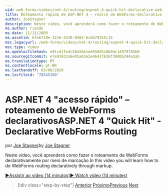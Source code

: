 ```yaml
---
uid: web-forms/videos/net-4/routing/aspnet-4-quick-hit-declarative-webforms-routing
title: Roteamento rápido de ASP.NET 4 – realce de WebForms-declarativo
author: JoeStagner
description: Neste vídeo, você aprenderá como fazer o roteamento de WebForms declarativamente por meio de marcação.
ms.author: riande
ms.date: 11/11/2009
ms.assetid: bfeb728e-3216-4310-8303-6cdb79255c15
msc.legacyurl: /web-forms/videos/net-4/routing/aspnet-4-quick-hit-declarative-webforms-routing
msc.type: video
ms.openlocfilehash: e91cd1fe4c58a58e1ed558d5c0b9dc14979f85b0
ms.sourcegitcommit: e7e91932a6e91a63e2e46417626f39d6b244a3ab
ms.translationtype: MT
ms.contentlocale: pt-BR
ms.lasthandoff: 03/06/2020
ms.locfileid: "78545160"
---
```

# <a name="aspnet-4-quick-hit---declarative-webforms-routing"></a><span data-ttu-id="da0e4-103">ASP.NET 4 "acesso rápido" – roteamento de WebForms declarativos</span><span class="sxs-lookup"><span data-stu-id="da0e4-103">ASP.NET 4 "Quick Hit" - Declarative WebForms Routing</span></span>

<span data-ttu-id="da0e4-104">por [Joe Stagner](https://github.com/JoeStagner)</span><span class="sxs-lookup"><span data-stu-id="da0e4-104">by [Joe Stagner](https://github.com/JoeStagner)</span></span>

<span data-ttu-id="da0e4-105">Neste vídeo, você aprenderá como fazer o roteamento de WebForms declarativamente por meio de marcação.</span><span class="sxs-lookup"><span data-stu-id="da0e4-105">In this video you will learn how to do WebForms routing declaratively through markup.</span></span> 

[<span data-ttu-id="da0e4-106">&#9654;Assistir ao vídeo (14 minutos)</span><span class="sxs-lookup"><span data-stu-id="da0e4-106">&#9654; Watch video (14 minutes)</span></span>](https://channel9.msdn.com/Blogs/ASP-NET-Site-Videos/aspnet-4-quick-hit-declarative-webforms-routing)

> [!div class="step-by-step"]
> <span data-ttu-id="da0e4-107">[Anterior](aspnet-4-quick-hit-imperative-webforms-routing.md)
> [Próximo](aspnet-4-quick-hit-outbound-webforms-routing.md)</span><span class="sxs-lookup"><span data-stu-id="da0e4-107">[Previous](aspnet-4-quick-hit-imperative-webforms-routing.md)
[Next](aspnet-4-quick-hit-outbound-webforms-routing.md)</span></span>
